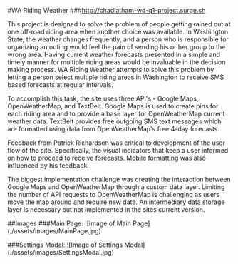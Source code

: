 #WA Riding Weather
###http://chadlatham-wd-q1-project.surge.sh

This project is designed to solve the problem of people getting rained out at one off-road riding area when another choice was available. In Washington State, the weather changes frequently, and a person who is responsible for organizing an outing would feel the pain of sending his or her group to the wrong area. Having current weather forecasts presented in a simple and timely manner for multiple riding areas would be invaluable in the decision making process. WA Riding Weather attempts to solve this problem by letting a person select multiple riding areas in Washington to receive SMS based forecasts at regular intervals.

To accomplish this task, the site uses three API's - Google Maps, OpenWeatherMap, and TextBelt. Google Maps is used to create pins for each riding area and to provide a base layer for OpenWeatherMap current weather data. TextBelt provides free outgoing SMS text messages which are formatted using data from OpenWeatherMap's free 4-day forecasts.

Feedback from Patrick Richardson was critical to development of the user flow of the site. Specifically, the visual indicators that keep a user informed on how to proceed to receive forecasts. Mobile formatting was also influenced by his feedback.

The biggest implementation challenge was creating the interaction between Google Maps and OpenWeatherMap through a custom data layer. Limiting the number of API requests to OpenWeatherMap is challenging as users move the map around and require new data. An intermediary data storage layer is necessary but not implemented in the sites current version.

##Images
###Main Page:
![Image of Main Page]
(./assets/images/MainPage.jpg)

###Settings Modal:
![Image of Settings Modal]
(./assets/images/SettingsModal.jpg)
